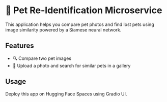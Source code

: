 # 🐾 Pet Re-Identification Microservice

This application helps you compare pet photos and find lost pets using image similarity powered by a Siamese neural network.

## Features

- 🔍 Compare two pet images
- 📂 Upload a photo and search for similar pets in a gallery

## Usage

Deploy this app on Hugging Face Spaces using Gradio UI.